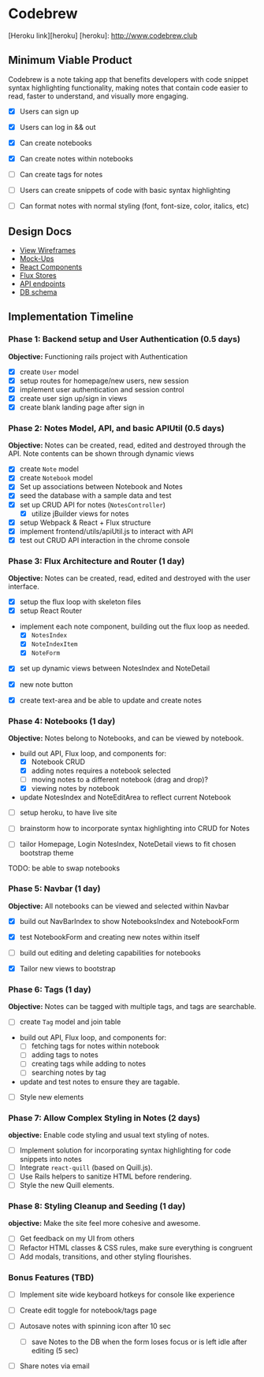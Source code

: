 # Codebrew

[Heroku link][heroku]
[heroku]: http://www.codebrew.club

## Minimum Viable Product
Codebrew is a note taking app that benefits developers with code snippet syntax highlighting functionality, making notes that contain code easier to read, faster to understand, and visually more engaging.

- [x] Users can sign up
- [x] Users can log in && out
- [x] Can create notebooks
- [x] Can create notes within notebooks
- [ ] Can create tags for notes
- [ ] Users can create snippets of code with basic syntax highlighting
- [ ] Can format notes with normal styling (font, font-size, color, italics, etc)


## Design Docs
* [View Wireframes][views]
* [Mock-Ups][mock-ups]
* [React Components][components]
* [Flux Stores][stores]
* [API endpoints][api-endpoints]
* [DB schema][schema]

[views]: ./docs/views.md
[mock-ups]: ./docs/mock-ups.md
[components]: ./docs/components.md
[stores]: ./docs/stores.md
[api-endpoints]: ./docs/api-endpoints.md
[schema]: ./docs/schema.md

## Implementation Timeline

### Phase 1: Backend setup and User Authentication (0.5 days)

**Objective:** Functioning rails project with Authentication

- [x] create `User` model
- [x] setup routes for homepage/new users, new session
- [x] implement user authentication and session control
- [x] create user sign up/sign in views
- [x] create blank landing page after sign in

### Phase 2: Notes Model, API, and basic APIUtil (0.5 days)

**Objective:** Notes can be created, read, edited and destroyed through
the API. Note contents can be shown through dynamic views

- [x] create `Note` model
- [x] create `Notebook` model
- [x] Set up associations between Notebook and Notes
- [x] seed the database with a sample data and test
- [x] set up CRUD API for notes (`NotesController`)
  - [x] utilize jBuilder views for notes
- [x] setup Webpack & React + Flux structure
- [x] implement frontend/utils/apiUtil.js to interact with API
- [x] test out CRUD API interaction in the chrome console

### Phase 3: Flux Architecture and Router (1 day)

**Objective:** Notes can be created, read, edited and destroyed with the
user interface.

- [x] setup the flux loop with skeleton files
- [x] setup React Router
- implement each note component, building out the flux loop as needed.
  - [x] `NotesIndex`
  - [x] `NoteIndexItem`
  - [x] `NoteForm`
- [x] set up dynamic views between NotesIndex and NoteDetail
- [x] new note button
- [x] create text-area and be able to update and create notes


### Phase 4: Notebooks (1 day)

**Objective:** Notes belong to Notebooks, and can be viewed by notebook.

- build out API, Flux loop, and components for:
  - [x] Notebook CRUD
  - [x] adding notes requires a notebook selected
  - [ ] moving notes to a different notebook (drag and drop)?
  - [x] viewing notes by notebook
- update NotesIndex and NoteEditArea to reflect current Notebook

- [ ] setup heroku, to have live site
- [ ] brainstorm how to incorporate syntax highlighting into CRUD for Notes
- [ ] tailor Homepage, Login NotesIndex, NoteDetail views to fit chosen bootstrap theme


TODO: be able to swap notebooks


### Phase 5: Navbar (1 day)

**Objective:** All notebooks can be viewed and selected within Navbar

- [x] build out NavBarIndex to show NotebooksIndex and NotebookForm
- [x] test NotebookForm and creating new notes within itself
- [ ] build out editing and deleting capabilities for notebooks
- [x] Tailor new views to bootstrap


### Phase 6: Tags (1 day)

**Objective:** Notes can be tagged with multiple tags, and tags are searchable.

- [ ] create `Tag` model and join table
- build out API, Flux loop, and components for:
  - [ ] fetching tags for notes within notebook
  - [ ] adding tags to notes
  - [ ] creating tags while adding to notes
  - [ ] searching notes by tag
- update and test notes to ensure they are tagable.
- [ ] Style new elements

### Phase 7: Allow Complex Styling in Notes (2 days)

**objective:** Enable code styling and usual text styling of notes.
- [ ] Implement solution for incorporating syntax highlighting for code snippets into notes
- [ ] Integrate `react-quill` (based on Quill.js).
- [ ] Use Rails helpers to sanitize HTML before rendering.
- [ ] Style the new Quill elements.

### Phase 8: Styling Cleanup and Seeding (1 day)

**objective:** Make the site feel more cohesive and awesome.

- [ ] Get feedback on my UI from others
- [ ] Refactor HTML classes & CSS rules, make sure everything is congruent
- [ ] Add modals, transitions, and other styling flourishes.

### Bonus Features (TBD)
- [ ] Implement site wide keyboard hotkeys for console like experience
- [ ] Create edit toggle for notebook/tags page
- [ ] Autosave notes with spinning icon after 10 sec
  - [ ] save Notes to the DB when the form loses focus or is left idle
  after editing (5 sec)
- [ ] Share notes via email


[phase-one]: ./docs/phases/phase1.md
[phase-two]: ./docs/phases/phase2.md
[phase-three]: ./docs/phases/phase3.md
[phase-four]: ./docs/phases/phase4.md
[phase-five]: ./docs/phases/phase5.md
[phase-six]: ./docs/phases/phase6.md
[phase-seven]: ./docs/phases/phase7.md
[phase-eight]: ./docs/phases/phase8.md

